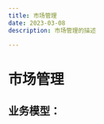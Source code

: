 ```yaml
---
title: 市场管理
date: 2023-03-08
description: 市场管理的描述

---
```


# 市场管理

## 业务模型：  

[//]: # (客户是市场需求的来源  )

[//]: # (如果你的商业模式是2c的，那么客户就是一个个体消费者。  )

[//]: # (如果你的商业模式是2B的，那么客户对象就是一家。)


[//]: # (### 客户是个人类型)

[//]: # ()
[//]: # (![]&#40;../../images/mdl_cust_mgmt_2c.png&#41;)

[//]: # ()
[//]: # (### 客户是公司类型)

[//]: # ()
[//]: # (![]&#40;../../images/mdl_cust_mgmt_2b.png&#41;)

[//]: # ()
[//]: # (## 用例)

[//]: # ()
[//]: # (![]&#40;../../images/uc_cust_mgmt.png&#41;)

[//]: # ()
[//]: # ()
[//]: # (## 用例描述)

[//]: # ()
[//]: # (![]&#40;../../images/uc_desc_cust_mgmt.png&#41;)

